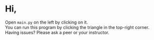 # Hi, 
Open `main.py` on the left by clicking on it.  
You can run this program by clicking the triangle in the top-right corner.  
Having issues? Please ask a peer or your instructor.

